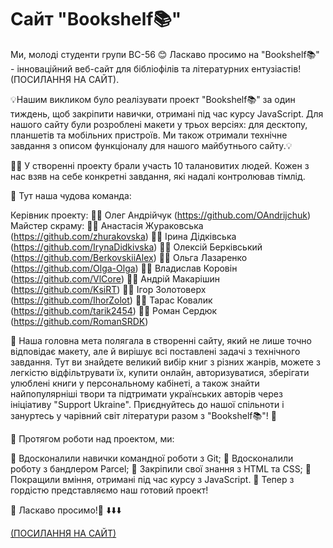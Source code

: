# Сайт "Bookshelf📚"

Ми, молоді студенти групи BC-56 😊
 Ласкаво просимо на "Bookshelf📚" - інноваційний веб-сайт для бібліофілів та літературних ентузіастів!
(ПОСИЛАННЯ НА САЙТ).

💡Нашим викликом було реалізувати проект "Bookshelf📚" за один тиждень, щоб закріпити навички, отримані під час курсу JavaScript. Для нашого сайту були розроблені макети у трьох версіях: для десктопу, планшетів та мобільних пристроїв. Ми також отримали технічне завдання з описом функціоналу для нашого майбутнього сайту.💡

👨‍💻 У створенні проекту брали участь 10 талановитих людей. Кожен з нас взяв на себе конкретні завдання, які надалі контролював тімлід.

🚀 Тут наша чудова команда:

Керівник проекту: 👦🏻 Олег Андрійчук (https://github.com/OAndrijchuk)
Майстер скраму: 👧🏻 Анастасія Жураковська (https://github.com/zhurakovska)
👧🏼 Ірина Дідківська (https://github.com/IrynaDidkivska)
👦🏻 Олексій Берківський (https://github.com/BerkovskiiAlex)
👩🏻 Ольга Лазаренко (https://github.com/Olga-Olga)
🧑🏻 Владислав Коровін (https://github.com/VlCore)
👦🏼 Андрій Макарішин (https://github.com/KsiRT)
👦🏻 Ігор Золотоверх (https://github.com/IhorZolot)
🧑🏻 Тарас Ковалик (https://github.com/tarik2454)
🧑🏻 Роман Сердюк (https://github.com/RomanSRDK)


🌟 Наша головна мета полягала в створенні сайту, який не лише точно відповідає макету, але й вирішує всі поставлені задачі з технічного завдання. Тут ви знайдете великий вибір книг з різних жанрів, можете з легкістю відфільтрувати їх, купити онлайн, авторизуватися, зберігати улюблені книги у персональному кабінеті, а також знайти найпопулярніші твори та підтримати українських авторів через ініціативу "Support Ukraine". Приєднуйтесь до нашої спільноти і зануртесь у чарівний світ літератури разом з "Bookshelf📚"! 🌟

🚀 Протягом роботи над проектом, ми:

🤝 Вдосконалили навички командної роботи з Git;
🤝 Вдосконалили роботу з бандлером Parcel;
🤝 Закріпили свої знання з HTML та CSS;
🤝 Покращили вміння, отримані під час курсу з JavaScript.
🤝 Тепер з гордістю представляємо наш готовий проект!

 🎉 Ласкаво просимо!🎉
       ⬇️⬇️⬇️

[(ПОСИЛАННЯ НА САЙТ)](https://oandrijchuk.github.io/book_shelf/)

